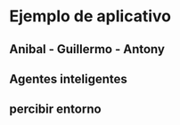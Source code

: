 # Ejemplo de aplicativo 
 
## Anibal - Guillermo - Antony

## Agentes inteligentes

## percibir entorno